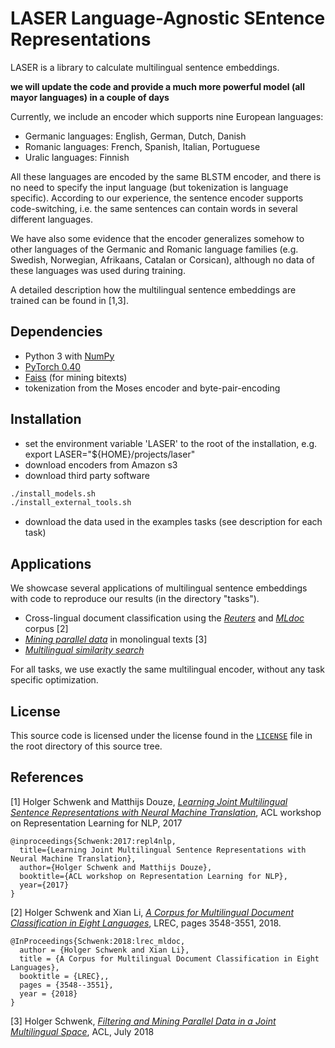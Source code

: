 # LASER  Language-Agnostic SEntence Representations

LASER is a library to calculate multilingual sentence embeddings.

**we will update the code and provide a much more powerful model (all mayor languages) in a couple of days**

Currently, we include an encoder which supports nine European languages:
* Germanic languages: English, German, Dutch, Danish
* Romanic languages: French, Spanish, Italian, Portuguese
* Uralic languages: Finnish

All these languages are encoded by the same BLSTM encoder, and there is no need
to specify the input language (but tokenization is language specific).
According to our experience, the sentence encoder supports code-switching, i.e.
the same sentences can contain words in several different languages.

We have also some evidence that the encoder generalizes somehow to other
languages of the Germanic and Romanic language families (e.g. Swedish,
Norwegian, Afrikaans, Catalan or Corsican), although no data of these languages
was used during training.

A detailed description how the multilingual sentence embeddings are trained can
be found in [1,3].

## Dependencies
* Python 3 with [NumPy](http://www.numpy.org/)
* [PyTorch 0.40](http://pytorch.org/)
* [Faiss](https://github.com/facebookresearch/faiss) (for mining bitexts)
* tokenization from the Moses encoder and byte-pair-encoding

## Installation
* set the environment variable 'LASER' to the root of the installation, e.g.
  export LASER="${HOME}/projects/laser"
* download encoders from Amazon s3
* download third party software
```bash
./install_models.sh
./install_external_tools.sh
```
* download the data used in the examples tasks (see  description for each task)

## Applications

We showcase several applications of multilingual sentence embeddings
with code to reproduce our results (in the directory "tasks").

* Cross-lingual document classification using the
  [*Reuters*](https://github.com/facebookresearch/LASER/tree/master/tasks/reuters)
   and [*MLdoc*](https://github.com/facebookresearch/LASER/tree/master/tasks/mldoc) corpus [2]
* [*Mining parallel data*](https://github.com/facebookresearch/LASER/tree/master/tasks/bucc)
  in monolingual texts [3]
* [*Multilingual similarity search*](https://github.com/facebookresearch/LASER/tree/master/tasks/similarity) 

For all tasks, we use exactly the same multilingual encoder, without any task specific optimization.

## License

This source code is licensed under the license found in the [`LICENSE`](LICENSE) file in the root directory of this source tree.

## References

[1] Holger Schwenk and Matthijs Douze,
    [*Learning Joint Multilingual Sentence Representations with Neural Machine Translation*](https://aclanthology.info/papers/W17-2619/w17-2619),
    ACL workshop on Representation Learning for NLP, 2017
```
@inproceedings{Schwenk:2017:repl4nlp,
  title={Learning Joint Multilingual Sentence Representations with Neural Machine Translation},
  author={Holger Schwenk and Matthijs Douze},
  booktitle={ACL workshop on Representation Learning for NLP},
  year={2017}
}
```

[2]  Holger Schwenk and Xian Li,
    [*A Corpus for Multilingual Document Classification in Eight Languages*](http://www.lrec-conf.org/proceedings/lrec2018/pdf/658.pdf),
    LREC, pages 3548-3551, 2018.

```
@InProceedings{Schwenk:2018:lrec_mldoc,
  author = {Holger Schwenk and Xian Li},
  title = {A Corpus for Multilingual Document Classification in Eight Languages},
  booktitle = {LREC},,
  pages = {3548--3551},
  year = {2018}
}
```

[3] Holger Schwenk,
    [*Filtering and Mining Parallel Data in a Joint Multilingual Space*](https://arxiv.org/abs/1805.09822),
    ACL, July 2018
